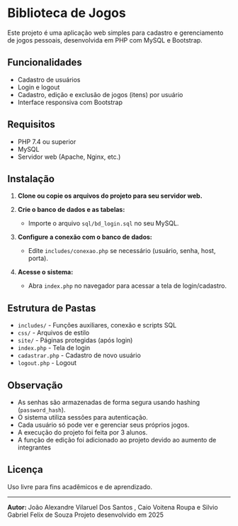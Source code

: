 # Biblioteca de Jogos

Este projeto é uma aplicação web simples para cadastro e gerenciamento de jogos pessoais, desenvolvida em PHP com MySQL e Bootstrap.

## Funcionalidades

- Cadastro de usuários
- Login e logout
- Cadastro, edição e exclusão de jogos (itens) por usuário
- Interface responsiva com Bootstrap

## Requisitos

- PHP 7.4 ou superior
- MySQL
- Servidor web (Apache, Nginx, etc.)

## Instalação

1. **Clone ou copie os arquivos do projeto para seu servidor web.**

2. **Crie o banco de dados e as tabelas:**

   - Importe o arquivo `sql/bd_login.sql` no seu MySQL.

3. **Configure a conexão com o banco de dados:**

   - Edite `includes/conexao.php` se necessário (usuário, senha, host, porta).

4. **Acesse o sistema:**
   - Abra `index.php` no navegador para acessar a tela de login/cadastro.

## Estrutura de Pastas

- `includes/` - Funções auxiliares, conexão e scripts SQL
- `css/` - Arquivos de estilo
- `site/` - Páginas protegidas (após login)
- `index.php` - Tela de login
- `cadastrar.php` - Cadastro de novo usuário
- `logout.php` - Logout

## Observação

- As senhas são armazenadas de forma segura usando hashing (`password_hash`).
- O sistema utiliza sessões para autenticação.
- Cada usuário só pode ver e gerenciar seus próprios jogos.
- A execução do projeto foi feita por 3 alunos.
- A função de edição foi adicionado ao projeto devido ao aumento de integrantes

## Licença

Uso livre para fins acadêmicos e de aprendizado.

---

**Autor:** João Alexandre Vilaruel Dos Santos , Caio Voitena Roupa e Silvio Gabriel Felix de Souza
Projeto desenvolvido em 2025
